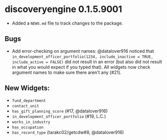 # discoveryengine 0.1.5.9001

* Added a `NEWS.md` file to track changes to the package.

## Bugs

* Add error-checking on argument names: @datalover916 noticed that `in_development_officer_portfolio(1234, include_inactive = TRUE, include_active = FALSE)` did not result in an error (but also did not result in what you would expect if you typed that). All widgets now check argument names to make sure there aren't any (#21). 

## New Widgets:
* `fund_department`
* `contact_unit`
* `has_gift_planning_score` (#17, @datalover916)
* `in_development_officer_portfolio` (#19, L.C.)
* `works_in_industry`
* `has_occupation`
* `has_record_type` (tarakc02/getcdw#8, @datalover916)



